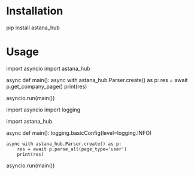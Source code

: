 


# Installation

pip install astana_hub


# Usage

import asyncio
import astana_hub

async def main():
    async with astana_hub.Parser.create() as p:
        res = await p.get_company_page()
        print(res)

asyncio.run(main())






import asyncio
import logging

import astana_hub

async def main():
    logging.basicConfig(level=logging.INFO)

    async with astana_hub.Parser.create() as p:
        res = await p.parse_all(page_type='user')
        print(res)

asyncio.run(main())
